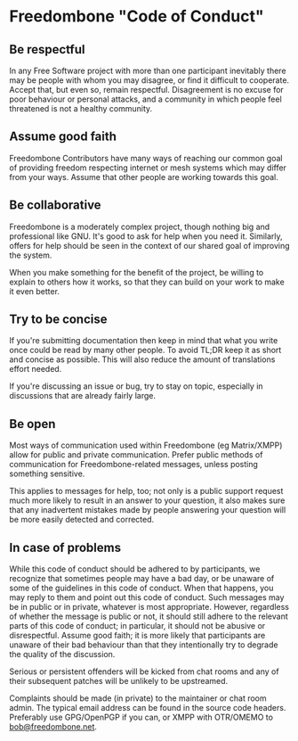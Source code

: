 # Freedombone "Code of Conduct"

## Be respectful

In any Free Software project with more than one participant inevitably there may be people with whom you may disagree, or find it difficult to cooperate. Accept that, but even so, remain respectful. Disagreement is no excuse for poor behaviour or personal attacks, and a community in which people feel threatened is not a healthy community.

## Assume good faith

Freedombone Contributors have many ways of reaching our common goal of providing freedom respecting internet or mesh systems which may differ from your ways. Assume that other people are working towards this goal.

## Be collaborative

Freedombone is a moderately complex project, though nothing big and professional like GNU. It's good to ask for help when you need it. Similarly, offers for help should be seen in the context of our shared goal of improving the system.

When you make something for the benefit of the project, be willing to explain to others how it works, so that they can build on your work to make it even better.

## Try to be concise

If you're submitting documentation then keep in mind that what you write once could be read by many other people. To avoid TL;DR keep it as short and concise as possible. This will also reduce the amount of translations effort needed.

If you're discussing an issue or bug, try to stay on topic, especially in discussions that are already fairly large.

## Be open

Most ways of communication used within Freedombone (eg Matrix/XMPP) allow for public and private communication. Prefer public methods of communication for Freedombone-related messages, unless posting something sensitive.

This applies to messages for help, too; not only is a public support request much more likely to result in an answer to your question, it also makes sure that any inadvertent mistakes made by people answering your question will be more easily detected and corrected.

## In case of problems

While this code of conduct should be adhered to by participants, we recognize that sometimes people may have a bad day, or be unaware of some of the guidelines in this code of conduct. When that happens, you may reply to them and point out this code of conduct. Such messages may be in public or in private, whatever is most appropriate. However, regardless of whether the message is public or not, it should still adhere to the relevant parts of this code of conduct; in particular, it should not be abusive or disrespectful. Assume good faith; it is more likely that participants are unaware of their bad behaviour than that they intentionally try to degrade the quality of the discussion.

Serious or persistent offenders will be kicked from chat rooms and any of their subsequent patches will be unlikely to be upstreamed.

Complaints should be made (in private) to the maintainer or chat room admin. The typical email address can be found in the source code headers. Preferably use GPG/OpenPGP if you can, or XMPP with OTR/OMEMO to bob@freedombone.net.
